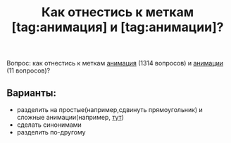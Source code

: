 ﻿---
title: "Как отнестись к меткам [tag:анимация] и [tag:анимации]?"
se.owner.user_id: 
se.owner.display_name: "user492376"
se.owner.link: ""
se.link: "https://ru.meta.stackoverflow.com/questions/12066/%d0%9a%d0%b0%d0%ba-%d0%be%d1%82%d0%bd%d0%b5%d1%81%d1%82%d0%b8%d1%81%d1%8c-%d0%ba-%d0%bc%d0%b5%d1%82%d0%ba%d0%b0%d0%bc-tag%d0%b0%d0%bd%d0%b8%d0%bc%d0%b0%d1%86%d0%b8%d1%8f-%d0%b8-tag%d0%b0%d0%bd%d0%b8%d0%bc%d0%b0%d1%86%d0%b8%d0%b8"
se.question_id: 12066
se.post_type: question
---
<p>Вопрос: как отнестись к меткам <a href="https://ru.stackoverflow.com/questions/tagged/%d0%b0%d0%bd%d0%b8%d0%bc%d0%b0%d1%86%d0%b8%d1%8f" class="post-tag" title="показать вопросы с меткой [анимация]" rel="tag">анимация</a> (1314 вопросов) и <a href="https://ru.stackoverflow.com/questions/tagged/%d0%b0%d0%bd%d0%b8%d0%bc%d0%b0%d1%86%d0%b8%d0%b8" class="post-tag" title="показать вопросы с меткой [анимации]" rel="tag">анимации</a> (11 вопросов)?</p>
<h2>Варианты:</h2>
<ul>
<li>разделить на простые(например,сдвинуть прямоугольник) и сложные анимации(например, <a href="https://ru.stackoverflow.com/questions/1429589/%D0%9A%D0%B0%D0%BA-%D1%81%D0%B4%D0%B5%D0%BB%D0%B0%D1%82%D1%8C-%D0%BE%D1%82%D0%BE%D0%B1%D1%80%D0%B0%D0%B6%D0%B5%D0%BD%D0%B8%D0%B5-%D0%B0%D0%BD%D0%B8%D0%BC%D0%B0%D1%86%D0%B8%D0%B8-%D0%B2-tkinter" title="Я-автор">тут</a>)</li>
<li>сделать синонимами</li>
<li>разделить по-другому</li>
</ul>
